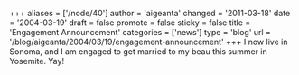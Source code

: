 +++
aliases = ['/node/40']
author = 'aigeanta'
changed = '2011-03-18'
date = '2004-03-19'
draft = false
promote = false
sticky = false
title = 'Engagement Announcement'
categories = ['news']
type = 'blog'
url = '/blog/aigeanta/2004/03/19/engagement-announcement'
+++
I now live in Sonoma, and I am engaged to get married to my beau this summer in Yosemite. Yay!



